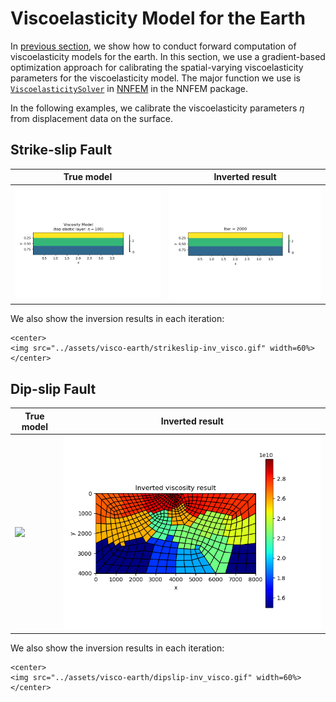 # Viscoelasticity Model for the Earth 

In [previous section](https://kailaix.github.io/PoreFlow.jl/dev/viscoelasticity_earth/), we show how to conduct forward computation of viscoelasticity models for the earth. In this section, we use a gradient-based optimization approach for calibrating the spatial-varying viscoelasticity parameters for the viscoelasticity model. The major function we use is [`ViscoelasticitySolver`](@ref) in [NNFEM](https://github.com/kailaix/NNFEM.jl/) in the NNFEM package.  



In the following examples, we calibrate the viscoelasticity parameters $\eta$ from displacement data on the surface. 

## Strike-slip Fault

| True model                   | Inverted result                  |
| ---------------------------- | -------------------------------- |
| ![](./assets/visco-earth/strikeslip-visco-model.png) | ![](./assets/visco-earth/strikeslip-inv_visco.png) |


We also show the inversion results in each iteration:

```@raw html
<center>
<img src="../assets/visco-earth/strikeslip-inv_visco.gif" width=60%>
</center>
```

## Dip-slip Fault 

| True model                   | Inverted result                  |
| ---------------------------- | -------------------------------- |
| ![](./assets/visco-earth/dipslip-visco-model.png) | ![](./assets/visco-earth/dipslip-inv_visco.png) |


We also show the inversion results in each iteration:

```@raw html
<center>
<img src="../assets/visco-earth/dipslip-inv_visco.gif" width=60%>
</center>
```